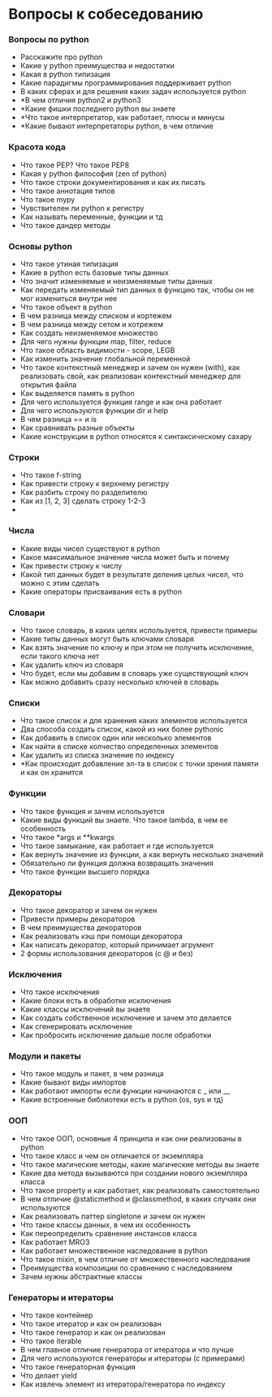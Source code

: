 # Вопросы к собеседованию

### Вопросы по python

- Расскажите про python
- Какие у python преимущества и недостатки
- Какая в python типизация
- Какие парадигмы программирования поддерживает python
- В каких сферах и для решения каких задач используется python
- *В чем отличия python2 и python3
- *Какие фишки последнего python вы знаете
- *Что такое интерпретатор, как работает, плюсы и минусы
- *Какие бывают интерпретаторы python, в чем отличие


### Красота кода

- Что такое PEP? Что такое PEP8
- Какая у python философия (zen of python)
- Что такое строки документирования и как их писать
- Что такое аннотация типов
- Что такое mypy
- Чувствителен ли python к регистру
- Как называть переменные, функции и тд
- Что такое дандер методы

### Основы python

- Что такое утиная типизация
- Какие в python есть базовые типы данных
- Что значит изменяемые и неизменяемые типы данных
- Как передать изменяемый тип данных в функцию так, чтобы он не мог измениться внутри нее
- Что такое объект в python
- В чем разница между списком и кортежем
- В чем разница между сетом и котрежем
- Как создать неизменяемое множество
- Для чего нужны функции map, filter, reduce
- Что такое область видимости - scope, LEGB
- Как изменить значение глобальной переменной
- Что такое контекстный менеджер и зачем он нужен (with), как реализовать свой, как реализован контекстный менеджер для открытия файла
- Как выделяется память в python
- Для чего используется функция range и как она работает
- Для чего используются функции dir и help
- В чем разница == и is
- Как сравнивать разные объекты
- Какие конструкции в python относятся к синтаксическому сахару


### Строки

- Что такое f-string
- Как привести строку к верхнему регистру
- Как разбить строку по разделителю
- Как из [1, 2, 3] сделать строку 1-2-3
- 

### Числа

- Какие виды чисел существуют в python
- Какое максимальное значение числа может быть и почему
- Как привести строку к числу
- Какой тип данных будет в результате деления целых чисел, что можно с этим сделать
- Какие операторы присваивания есть в python

### Словари

- Что такое словарь, в каких целях используется, привести примеры
- Какие типы данных могут быть ключами словаря
- Как взять значение по ключу и при этом не получить исключение, если такого ключа нет
- Как удалить ключ из словаря
- Что будет, если мы добавим в словарь уже существующий ключ
- Как можно добавить сразу несколько ключей в словарь


### Списки

- Что такое список и для хранения каких элементов используется
- Два способа создать список, какой из них более pythonic
- Как добавить в список один или несколько элементов
- Как найти в списке колчество определенных элементов
- Как удалить из списка значение по индексу
- *Как происходит добавление эл-та в список с точки зрения памяти и как он хранится


### Функции

- Что такое функция и зачем используется
- Какие виды функций вы знаете. Что такое lambda, в чем ее особенность
- Что такое *args и **kwargs
- Что такое замыкание, как работает и где используется
- Как вернуть значение из функции, а как вернуть несколько значений
- Обязательно ли функция должна возвращать значения
- Что такое функции высшего порядка


### Декораторы

- Что такое декоратор и зачем он нужен
- Привести примеры декораторов
- В чем преимущества декораторов
- Как реализовать кэш при помощи декоратора
- Как написать декоратор, который принимает агрумент
- 2 формы использования декораторов (c @ и без)

### Исключения

- Что такое исключения
- Какие блоки есть в обработке исключения
- Какие классы исключений вы знаете
- Как создать собственное исключение и зачем это делается
- Как сгенерировать исключение
- Как пробросить исключение дальше после обработки


### Модули и пакеты

- Что такое модуль и пакет, в чем разница
- Какие бывают виды импортов
- Как работают импорты если функции начинаются с _ или __
- Какие встроенные библиотеки есть в python (os, sys и тд)

### ООП

- Что такое ООП, основные 4 принципа и как они реализованы в python
- Что такое класс и чем он отличается от экземпляра
- Что такое магические методы, какие магические методы вы знаете
- Какие два метода вызываются при создании нового экземпляра класса
- Что такое property и как работает, как реализовать самостоятельно
- В чем отличие @staticmethod и @classmethod, в каких случаях они используются
- Как реализовать паттер singletone и зачем он нужен
- Что такое классы данных, в чем их особенность
- Как переопределить сравнение инстансов класса
- Как работает MRO3
- Как работает множественное наследование в python
- Что такое mixin, в чем отличие от множественного наследования
- Преимущества композиции по сравнению с наследованием
- Зачем нужны абстрактные классы

### Генераторы и итераторы

- Что такое контейнер
- Что такое итератор и как он реализован
- Что такое генератор и как он реализован
- Что такое iterable
- В чем главное отличие генератора от итератора и что лучше
- Для чего используются генераторы и итераторы (с примерами)
- Что такое генераторная функция
- Что делает yield
- Как извлечь элемент из итератора/генератора по индексу
